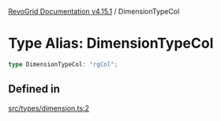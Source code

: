 [RevoGrid Documentation v4.15.1](README.md) / DimensionTypeCol

# Type Alias: DimensionTypeCol

```ts
type DimensionTypeCol: "rgCol";
```

## Defined in

[src/types/dimension.ts:2](https://github.com/revolist/revogrid/blob/9d06c9d1de184a8cd977144efe5186ec5a7312cb/src/types/dimension.ts#L2)
